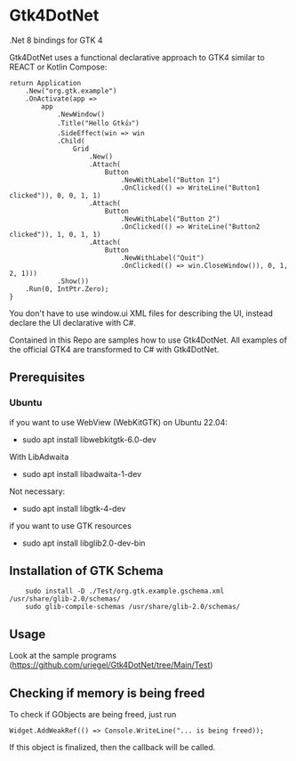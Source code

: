 # Gtk4DotNet
.Net 8 bindings for GTK 4

Gtk4DotNet uses a functional declarative approach to GTK4 similar to REACT or Kotlin Compose:

```
return Application
    .New("org.gtk.example")
    .OnActivate(app => 
        app
            .NewWindow()
            .Title("Hello Gtk👍")
            .SideEffect(win => win
            .Child(
                Grid
                    .New()
                    .Attach(                                
                        Button
                            .NewWithLabel("Button 1")
                            .OnClicked(() => WriteLine("Button1 clicked")), 0, 0, 1, 1)
                    .Attach(                                
                        Button
                            .NewWithLabel("Button 2")
                            .OnClicked(() => WriteLine("Button2 clicked")), 1, 0, 1, 1)
                    .Attach(                                
                        Button
                            .NewWithLabel("Quit")
                            .OnClicked(() => win.CloseWindow()), 0, 1, 2, 1)))
            .Show())
    .Run(0, IntPtr.Zero);
}
```
You don't have to use window.ui XML files for describing the UI, instead declare the UI declarative with C#. 

Contained in this Repo are samples how to use Gtk4DotNet. All examples of the official GTK4 are transformed to C# with Gtk4DotNet.

## Prerequisites

### Ubuntu

if you want to use WebView (WebKitGTK) on Ubuntu 22.04:

* sudo apt install libwebkitgtk-6.0-dev

With LibAdwaita

* sudo apt install libadwaita-1-dev

Not necessary: 
* sudo apt install libgtk-4-dev

if you want to use GTK resources
* sudo apt install libglib2.0-dev-bin

## Installation of GTK Schema
```
    sudo install -D ./Test/org.gtk.example.gschema.xml /usr/share/glib-2.0/schemas/
    sudo glib-compile-schemas /usr/share/glib-2.0/schemas/
```     
## Usage

Look at the sample programs (https://github.com/uriegel/Gtk4DotNet/tree/Main/Test)

## Checking if memory is being freed
To check if GObjects are being freed, just run
```
Widget.AddWeakRef(() => Console.WriteLine("... is being freed));
```
If this object is finalized, then the callback will be called.

